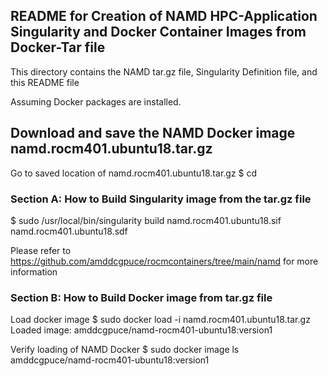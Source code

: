 ## README for Creation of NAMD HPC-Application Singularity and Docker Container Images from Docker-Tar file

This directory contains the NAMD tar.gz file, Singularity Definition file, and this README file

Assuming Docker packages are installed.

## Download and save the NAMD Docker image namd.rocm401.ubuntu18.tar.gz

Go to saved location of namd.rocm401.ubuntu18.tar.gz
$ cd <dir-of-tar-file>


### Section A: How to Build Singularity image from the tar.gz file

$ sudo /usr/local/bin/singularity build namd.rocm401.ubuntu18.sif namd.rocm401.ubuntu18.sdf

Please refer to https://github.com/amddcgpuce/rocmcontainers/tree/main/namd for more information


### Section B: How to Build Docker image from tar.gz file

Load docker image
$ sudo docker load -i namd.rocm401.ubuntu18.tar.gz
Loaded image: amddcgpuce/namd-rocm401-ubuntu18:version1

Verify loading of NAMD Docker
$ sudo docker image ls amddcgpuce/namd-rocm401-ubuntu18:version1

